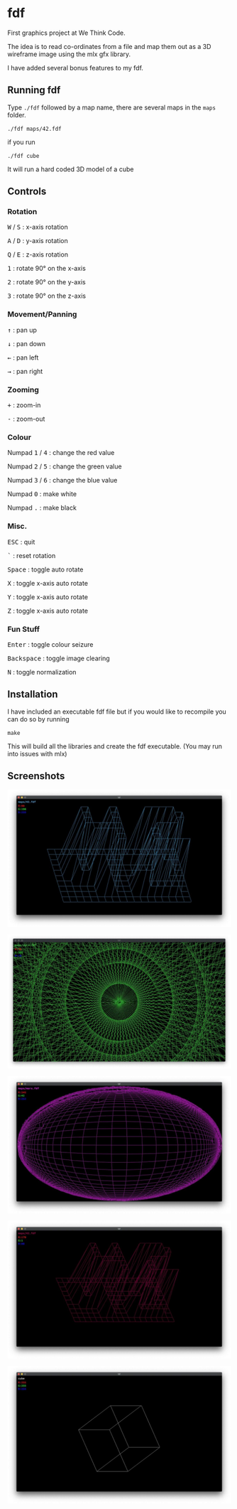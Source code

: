 # fdf
First graphics project at We Think Code.

The idea is to read co-ordinates from a file and map them out as a 3D wireframe image using the mlx gfx library.

I have added several bonus features to my fdf.

## Running fdf
Type `./fdf` followed by a map name, there are several maps in the `maps` folder.
```
./fdf maps/42.fdf
```
if you run
```
./fdf cube
```
It will run a hard coded 3D model of a cube
## Controls
### Rotation
<kbd>W</kbd> / <kbd>S</kbd> : x-axis rotation

<kbd>A</kbd> / <kbd>D</kbd> : y-axis rotation

<kbd>Q</kbd> / <kbd>E</kbd> : z-axis rotation

<kbd>1</kbd> : rotate 90° on the x-axis

<kbd>2</kbd> : rotate 90° on the y-axis

<kbd>3</kbd> : rotate 90° on the z-axis

### Movement/Panning
<kbd>&#8593;</kbd> : pan up

<kbd>&#8595;</kbd> : pan down

<kbd>&#8592;</kbd> : pan left

<kbd>&#8594;</kbd> : pan right

### Zooming
<kbd>+</kbd> : zoom-in

<kbd>-</kbd> : zoom-out

### Colour
Numpad <kbd>1</kbd> / <kbd>4</kbd> : change the red value

Numpad <kbd>2</kbd> / <kbd>5</kbd> : change the green value

Numpad <kbd>3</kbd> / <kbd>6</kbd> : change the blue value

Numpad <kbd>0</kbd> : make white

Numpad <kbd>.</kbd> : make black


### Misc.
<kbd>ESC</kbd> : quit

<kbd>`</kbd> : reset rotation

<kbd>Space</kbd> : toggle auto rotate

<kbd>X</kbd> : toggle x-axis auto rotate

<kbd>Y</kbd> : toggle x-axis auto rotate

<kbd>Z</kbd> : toggle x-axis auto rotate

### Fun Stuff

<kbd>Enter</kbd> : toggle colour seizure

<kbd>Backspace</kbd> : toggle image clearing

<kbd>N</kbd> : toggle normalization

## Installation
I have included an executable fdf file but if you would like to recompile you can do so by running
```
make
```
This will build all the libraries and create the fdf executable.
(You may run into issues with mlx)


## Screenshots
![Alt text](/screenshots/1.jpg?raw=true)

![Alt text](/screenshots/2.jpg?raw=true)

![Alt text](/screenshots/3.jpg?raw=true)

![Alt text](/screenshots/4.jpg?raw=true)

![Alt text](/screenshots/5.jpg?raw=true)
